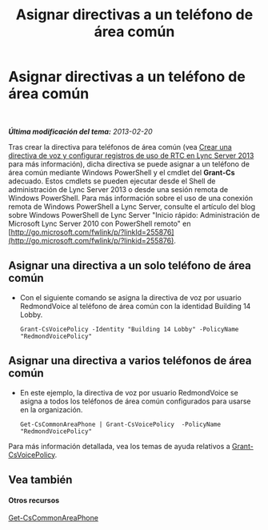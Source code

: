 ﻿---
title: Asignar directivas a un teléfono de área común
TOCTitle: Asignar directivas a un teléfono de área común
ms:assetid: f0554fd1-b237-49b3-9eb4-26f4b91f5604
ms:mtpsurl: https://technet.microsoft.com/es-es/library/JJ994082(v=OCS.15)
ms:contentKeyID: 52061965
ms.date: 01/07/2017
mtps_version: v=OCS.15
ms.translationtype: HT
---

# Asignar directivas a un teléfono de área común

 

_**Última modificación del tema:** 2013-02-20_

Tras crear la directiva para teléfonos de área común (vea [Crear una directiva de voz y configurar registros de uso de RTC en Lync Server 2013](lync-server-2013-create-a-voice-policy-and-configure-pstn-usage-records.md) para más información), dicha directiva se puede asignar a un teléfono de área común mediante Windows PowerShell y el cmdlet del **Grant-Cs** adecuado. Estos cmdlets se pueden ejecutar desde el Shell de administración de Lync Server 2013 o desde una sesión remota de Windows PowerShell. Para más información sobre el uso de una conexión remota de Windows PowerShell a Lync Server, consulte el artículo del blog sobre Windows PowerShell de Lync Server "Inicio rápido: Administración de Microsoft Lync Server 2010 con PowerShell remoto" en [http://go.microsoft.com/fwlink/p/?linkId=255876](http://go.microsoft.com/fwlink/p/?linkid=255876).


## Asignar una directiva a un solo teléfono de área común

  - Con el siguiente comando se asigna la directiva de voz por usuario RedmondVoice al teléfono de área común con la identidad Building 14 Lobby.
    
        Grant-CsVoicePolicy -Identity "Building 14 Lobby" -PolicyName "RedmondVoicePolicy"

## Asignar una directiva a varios teléfonos de área común

  - En este ejemplo, la directiva de voz por usuario RedmondVoice se asigna a todos los teléfonos de área común configurados para usarse en la organización.
    
        Get-CsCommonAreaPhone | Grant-CsVoicePolicy  -PolicyName "RedmondVoicePolicy"

Para más información detallada, vea los temas de ayuda relativos a [Grant-CsVoicePolicy](grant-csvoicepolicy.md).

## Vea también

#### Otros recursos

[Get-CsCommonAreaPhone](get-cscommonareaphone.md)

